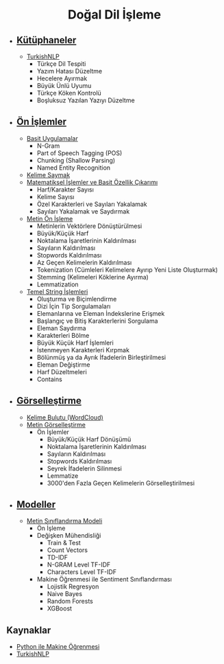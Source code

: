 <h1 align="center"> Doğal Dil İşleme </h1>

* ## [Kütüphaneler](https://github.com/kubrakurt/natural_language_processing_resources/tree/main/Kütüphaneler)
  * [TurkishNLP](https://github.com/kubrakurt/natural_language_processing_resources/blob/main/Kütüphaneler/TurkishNLP.ipynb)
    * Türkçe Dil Tespiti
    * Yazım Hatası Düzeltme
    * Hecelere Ayırmak
    * Büyük Ünlü Uyumu
    * Türkçe Köken Kontrolü
    * Boşluksuz Yazılan Yazıyı Düzeltme

* ## [Ön İşlemler](https://github.com/kubrakurt/natural_language_processing_resource/tree/main/Ön%20İşlemler)
  * [Basit Uygulamalar](https://github.com/kubrakurt/natural_language_processing_resource/blob/main/Ön%20İşlemler/Basit%20Uygulamalar.ipynb)
    * N-Gram
    * Part of Speech Tagging (POS)
    * Chunking (Shallow Parsing)
    * Named Entity Recognition
  * [Kelime Saymak](https://github.com/kubrakurt/natural_language_processing_resource/blob/main/Ön%20İşlemler/Kelime%20Saymak.ipynb)
  * [Matematiksel İşlemler ve Basit Özellik Çıkarımı](https://github.com/kubrakurt/natural_language_processing_resource/blob/main/Ön%20İşlemler/Matematiksel%20İşlemler%20ve%20Basit%20Özellik%20Çıkarımı.ipynb)
    * Harf/Karakter Sayısı
    * Kelime Sayısı
    * Özel Karakterleri ve Sayıları Yakalamak
    * Sayıları Yakalamak ve Saydırmak
  * [Metin Ön İşleme](https://github.com/kubrakurt/natural_language_processing_resource/blob/main/Ön%20İşlemler/Metin%20Ön%20İşleme.ipynb)
    * Metinlerin Vektörlere Dönüştürülmesi
    * Büyük/Küçük Harf
    * Noktalama İşaretlerinin Kaldırılması
    * Sayıların Kaldırılması
    * Stopwords Kaldırılması
    * Az Geçen Kelimelerin Kaldırılması
    * Tokenization (Cümleleri Kelimelere Ayırıp Yeni Liste Oluşturmak)
    * Stemming (Kelimeleri Köklerine Ayırma)
    * Lemmatization
  * [Temel String İşlemleri](https://github.com/kubrakurt/natural_language_processing_resource/blob/main/Ön%20İşlemler/Temel%20String%20İşlemleri.ipynb)
    * Oluşturma ve Biçimlendirme
    * Dizi İçin Tip Sorgulamaları
    * Elemanlarına ve Eleman İndekslerine Erişmek
    * Başlangıç ve Bitiş Karakterlerini Sorgulama
    * Eleman Saydırma
    * Karakterleri Bölme
    * Büyük Küçük Harf İşlemleri
    * İstenmeyen Karakterleri Kırpmak
    * Bölünmüş ya da Ayrık İfadelerin Birleştirilmesi
    * Eleman Değiştirme
    * Harf Düzeltmeleri
    * Contains
    
* ## [Görselleştirme](https://github.com/kubrakurt/natural_language_processing_resource/tree/main/Görselleştirme)
  * [Kelime Bulutu (WordCloud)](https://github.com/kubrakurt/natural_language_processing_resource/blob/main/Görselleştirme/WordCloud.ipynb)
  * [Metin Görselleştirme](https://github.com/kubrakurt/natural_language_processing_resource/blob/main/Görselleştirme/Metin%20Görselleştirme.ipynb)
    * Ön İşlemler
      * Büyük/Küçük Harf Dönüşümü
      * Noktalama İşaretlerinin Kaldırılması
      * Sayıların Kaldırılması
      * Stopwords Kaldırılması
      * Seyrek İfadelerin Silinmesi
      * Lemmatize
      * 3000'den Fazla Geçen Kelimelerin Görselleştirilmesi

* ## [Modeller](https://github.com/kubrakurt/natural_language_processing_resource/tree/main/Model)
  * [Metin Sınıflandırma Modeli](https://github.com/kubrakurt/natural_language_processing_resource/blob/main/Model/Metin%20Sınıflandırma%20Modeli.ipynb)
    * Ön İşleme
    * Değişken Mühendisliği
      * Train & Test
      * Count Vectors
      * TD-IDF
      * N-GRAM Level TF-IDF
      * Characters Level TF-IDF
    * Makine Öğrenmesi ile Sentiment Sınıflandırması
      * Lojistik Regresyon
      * Naive Bayes
      * Random Forests
      * XGBoost
  
## Kaynaklar

* [Python ile Makine Öğrenmesi](https://www.udemy.com/course/python-ile-makine-ogrenmesi/)
* [TurkishNLP](https://pypi.org/project/turkishnlp/)
